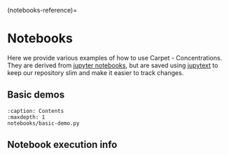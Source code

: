 (notebooks-reference)=
# Notebooks

Here we provide various examples of how to use Carpet - Concentrations.
They  are derived from
[jupyter notebooks](https://docs.jupyter.org/en/latest/start/index.html),
but are saved using [jupytext](https://jupytext.readthedocs.io/en/latest/)
to keep our repository slim and make it easier to track changes.

## Basic demos

```{toctree}
:caption: Contents
:maxdepth: 1
notebooks/basic-demo.py
```

## Notebook execution info

```{nb-exec-table}
```
